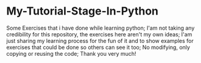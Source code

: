 # My-Tutorial-Stage-In-Python
Some Exercises that i have done while learning python;
I'am not taking any credibility for this repository, the exercises here aren't my own ideas;
I'am just sharing my learning process for the fun of it and to show examples for exercises that could be done so others can see it too;
No modifying, only copying or reusing the code;
Thank you very much!

